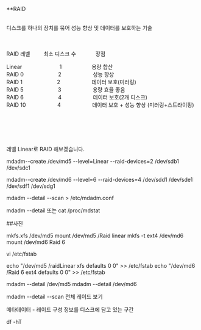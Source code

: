 **RAID<br>
<br>

디스크를 하나의 장치를 묶어 성능 향상 및 데이터를 보호하는 기술<br>
<Br>
<Br>

RAID 레벨&nbsp;&nbsp;&nbsp;&nbsp;&nbsp;&nbsp;&nbsp;&nbsp;&nbsp;최소 디스크 수&nbsp;&nbsp;&nbsp;&nbsp;&nbsp;&nbsp;&nbsp;&nbsp;&nbsp;&nbsp;&nbsp;&nbsp;&nbsp;장점<br>

Linear   	&nbsp;&nbsp;&nbsp;&nbsp;&nbsp;&nbsp;&nbsp;&nbsp;&nbsp;&nbsp;&nbsp;&nbsp;&nbsp;&nbsp;&nbsp;&nbsp;&nbsp;&nbsp;&nbsp;&nbsp;&nbsp;&nbsp;&nbsp;&nbsp;1&nbsp;&nbsp;&nbsp;&nbsp;&nbsp;&nbsp;&nbsp;&nbsp;&nbsp;   &nbsp;&nbsp;&nbsp;&nbsp;&nbsp;&nbsp;&nbsp;&nbsp;&nbsp;     용량 합산<br>
RAID 0	 &nbsp;&nbsp;&nbsp;&nbsp;&nbsp;&nbsp;&nbsp;&nbsp;&nbsp;&nbsp;&nbsp;&nbsp;&nbsp;&nbsp;&nbsp;&nbsp;&nbsp;&nbsp;&nbsp;&nbsp;&nbsp;&nbsp;2	     &nbsp;&nbsp;&nbsp;&nbsp;&nbsp;&nbsp;&nbsp;&nbsp;&nbsp;     &nbsp;&nbsp;&nbsp;&nbsp;&nbsp;&nbsp;&nbsp;&nbsp;&nbsp;   성능 향상<br>
RAID 1           &nbsp;&nbsp;&nbsp;&nbsp;&nbsp;&nbsp;&nbsp;&nbsp;&nbsp;&nbsp;&nbsp;&nbsp; &nbsp;&nbsp;&nbsp;&nbsp;&nbsp;&nbsp;&nbsp;&nbsp;&nbsp;2 	    &nbsp;&nbsp;&nbsp;&nbsp;&nbsp;&nbsp;&nbsp;&nbsp;&nbsp;    &nbsp;&nbsp;&nbsp;&nbsp;&nbsp;&nbsp;&nbsp;&nbsp;&nbsp;   데이터 보호(미러링)<br>
RAID 5        &nbsp;&nbsp;&nbsp;&nbsp;&nbsp;&nbsp;&nbsp;&nbsp;&nbsp;&nbsp;&nbsp;&nbsp;&nbsp;&nbsp;&nbsp;&nbsp;&nbsp;&nbsp;&nbsp;&nbsp;&nbsp;&nbsp;3	      &nbsp;&nbsp;&nbsp;&nbsp;&nbsp;&nbsp;&nbsp;&nbsp;&nbsp;    &nbsp;&nbsp;&nbsp;&nbsp;&nbsp;&nbsp;&nbsp;&nbsp;&nbsp;  용량 효율 좋음<br>
RAID 6           &nbsp;&nbsp;&nbsp;&nbsp;&nbsp;&nbsp;&nbsp;&nbsp;&nbsp; &nbsp;&nbsp;&nbsp;&nbsp;&nbsp;&nbsp;&nbsp;&nbsp;&nbsp;&nbsp;&nbsp;&nbsp;4	       &nbsp;&nbsp;&nbsp;&nbsp;&nbsp;&nbsp;&nbsp;&nbsp;&nbsp;   &nbsp;&nbsp;&nbsp;&nbsp;&nbsp;&nbsp;&nbsp;&nbsp;&nbsp;  데이터 보호(2개 디스크)<br>
RAID 10          &nbsp;&nbsp;&nbsp;&nbsp;&nbsp;&nbsp;&nbsp;&nbsp;&nbsp;&nbsp; &nbsp;&nbsp;&nbsp;&nbsp;&nbsp;&nbsp;&nbsp;&nbsp;&nbsp;4	       &nbsp;&nbsp;&nbsp;&nbsp;&nbsp;&nbsp;&nbsp;&nbsp;&nbsp;   &nbsp;&nbsp;&nbsp;&nbsp;&nbsp;&nbsp;&nbsp;&nbsp;&nbsp;  데이터 보호 + 성능 향상 (미러링+스트라이핑)<br>

<br>
<Br>
<br>
<br>






레벨 Linear로 RAID 해보겠습니다.<br>





mdadm--create /dev/md5 --level=Linear --raid-devices=2 /dev/sdb1 /dev/sdc1


mdadm--create /dev/md6 --level=6 --raid-devices=4 /dev/sdd1 /dev/sde1 /dev/sdf1 /dev/sdg1

mdadm --detail --scan > /etc/mdadm.conf

mdadm --detail 또는 cat /proc/mdstat

##사진

mkfs.xfs /dev/md5 
mount /dev/md5 /Raid linear
mkfs -t ext4 /dev/md6
mount /dev/md6 Raid 6

vi /etc/fstab

echo "/dev/md5 /raidLinear xfs defaults 0 0" >> /etc/fstab
echo "/dev/md6 /Raid 6 ext4 defaults 0 0" >> /etc/fstab








mdadm --detail /dev/md5
mdadm --detail /dev/md6

mdadm --detail --scan
전체 레이드 보기








메타데이터 - 레이드 구성 정보를 디스크에 담고 있는 구간





df -hT
